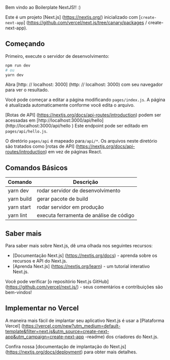Bem vindo ao Boilerplate NextJS!! :) 

Este é um projeto [Next.js] (https://nextjs.org/) inicializado com [`create-next-app`] (https://github.com/vercel/next.js/tree/canary/packages / create-next-app).

## Começando
Primeiro, execute o servidor de desenvolvimento:

```bash
npm run dev
# ou
yarn dev
```

Abra [http: // localhost: 3000] (http: // localhost: 3000) com seu navegador para ver o resultado.

Você pode começar a editar a página modificando `pages/index.js`. A página é atualizada automaticamente conforme você edita o arquivo.

[Rotas de API] (https://nextjs.org/docs/api-routes/introduction) podem ser acessadas em [http://localhost:3000/api/hello] (http://localhost:3000/api/hello ) Este endpoint pode ser editado em `pages/api/hello.js`.

O diretório `pages/api` é mapeado para` /api/* `. Os arquivos neste diretório são tratados como [rotas de API] (https://nextjs.org/docs/api-routes/introduction) em vez de páginas React.

## Comandos Básicos
Comando   | Descrição
--------- | ------
yarn dev | rodar servidor de desenvolvimento
yarn build | gerar pacote de build
yarn start | rodar servidor em produção
yarn lint | executa ferramenta de análise de código

## Saber mais

Para saber mais sobre Next.js, dê uma olhada nos seguintes recursos:

- [Documentação Next.js] (https://nextjs.org/docs) - aprenda sobre os recursos e API do Next.js.
- [Aprenda Next.js] (https://nextjs.org/learn) - um tutorial interativo Next.js.

Você pode verificar [o repositório Next.js GitHub] (https://github.com/vercel/next.js/) - seus comentários e contribuições são bem-vindos!

## Implementar no Vercel

A maneira mais fácil de implantar seu aplicativo Next.js é usar a [Plataforma Vercel] (https://vercel.com/new?utm_medium=default-template&filter=next.js&utm_source=create-next-app&utm_campaign=create-next-app -readme) dos criadores do Next.js.

Confira nossa [documentação de implantação do Next.js] (https://nextjs.org/docs/deployment) para obter mais detalhes.
